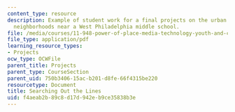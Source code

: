 ```yaml
---
content_type: resource
description: Example of student work for a final projects on the urban redesign of
  neighborhoods near a West Philadelphia middle school.
file: /media/courses/11-948-power-of-place-media-technology-youth-and-city-design-and-development-spring-2001/f4aeab2b89c8d17d942eb9ce35838b3e_gaspar.pdf
file_type: application/pdf
learning_resource_types:
- Projects
ocw_type: OCWFile
parent_title: Projects
parent_type: CourseSection
parent_uid: 750b3406-15ac-b201-d8fe-66f4315be220
resourcetype: Document
title: Searching Out the Lines
uid: f4aeab2b-89c8-d17d-942e-b9ce35838b3e
---
```

